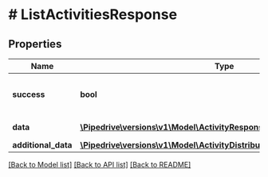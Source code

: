 # # ListActivitiesResponse

## Properties

Name | Type | Description | Notes
------------ | ------------- | ------------- | -------------
**success** | **bool** | If the response is successful or not | [optional]
**data** | [**\Pipedrive\versions\v1\Model\ActivityResponseObject[]**](ActivityResponseObject.md) | The array of activities |
**additional_data** | [**\Pipedrive\versions\v1\Model\ActivityDistributionDataWithAdditionalData**](ActivityDistributionDataWithAdditionalData.md) |  |

[[Back to Model list]](../README.md#documentation-for-models) [[Back to API list]](../README.md#documentation-for-api-endpoints) [[Back to README]](../README.md)
